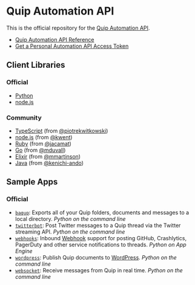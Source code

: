 Quip Automation API
===================

This is the official repository for the [Quip Automation API](https://quip.com/api/).

* [Quip Automation API Reference](https://quip.com/api/reference)
* [Get a Personal Automation API Access Token](https://quip.com/api/personal-token)

## Client Libraries

### Official

* [Python](python)
* [node.js](nodejs)

### Community

* [TypeScript](https://github.com/piotrekwitkowski/quip-api-typescript) (from [@piotrekwitkowski](https://github.com/piotrekwitkowski/))
* [node.js](https://github.com/kwent/quip.js) (from [@kwent](https://github.com/kwent))
* [Ruby](https://github.com/jacamat/quip-ruby) (from [@jacamat](https://github.com/jacamat))
* [Go](https://github.com/mduvall/go-quip) (from [@mduvall](https://github.com/mduvall))
* [Elixir](https://github.com/mmartinson/e_quip) (from [@mmartinson](https://github.com/mmartinson))
* [Java](https://github.com/kenichi-ando/quip-api-java) (from [@kenichi-ando](https://github.com/kenichi-ando))

## Sample Apps

### Official

* [`baqup`](samples/baqup): Exports all of your Quip folders, documents and messages to a local directory. _Python on the command line_
* [`twitterbot`](samples/twitterbot): Post Twitter messages to a Quip thread via the Twitter streaming API. _Python on the command line_
* [`webhooks`](samples/webhooks): Inbound [Webhook](http://en.wikipedia.org/wiki/Webhook) support for posting GitHub, Crashlytics, PagerDuty and other service notifications to threads. _Python on App Engine_
* [`wordpress`](samples/wordpress): Publish Quip documents to [WordPress](http://wordpress.org/). _Python on the command line_
* [`websocket`](samples/websocket): Receive messages from Quip in real time. _Python on the command line_

